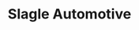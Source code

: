 ---
title: "Slagle Automotive"
url: /titusville/slagle-automotive-south-washinton-avenue/
shop: car repair
---